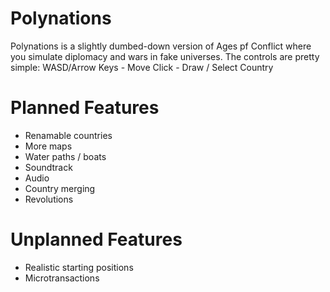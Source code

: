 # Polynations
Polynations is a slightly dumbed-down version of Ages pf Conflict where you simulate diplomacy and wars in fake universes. The controls are pretty simple:
WASD/Arrow Keys - Move
Click - Draw / Select Country

# Planned Features
 - Renamable countries
 - More maps
 - Water paths / boats
 - Soundtrack
 - Audio
 - Country merging
 - Revolutions

# Unplanned Features
- Realistic starting positions
- Microtransactions
